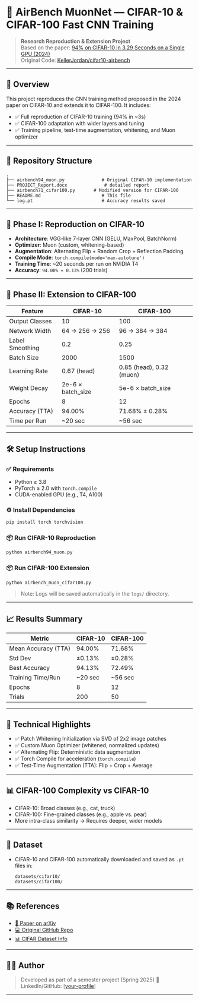 # 🧠 AirBench MuonNet — CIFAR-10 & CIFAR-100 Fast CNN Training

> **Research Reproduction & Extension Project**  
> Based on the paper: [94% on CIFAR-10 in 3.29 Seconds on a Single GPU (2024)](https://ar5iv.labs.arxiv.org/html/2404.00498v2)  
> Original Code: [KellerJordan/cifar10-airbench](https://github.com/KellerJordan/cifar10-airbench)

---

## 📌 Overview

This project reproduces the CNN training method proposed in the 2024 paper on CIFAR-10 and extends it to CIFAR-100. It includes:

- ✅ Full reproduction of CIFAR-10 training (94% in ~3s)
- ✅ CIFAR-100 adaptation with wider layers and tuning
- ✅ Training pipeline, test-time augmentation, whitening, and Muon optimizer

---

## 📂 Repository Structure

```
.
├── airbench94_muon.py              # Original CIFAR-10 implementation
├── PROJECT_Report.docx              # detailed report 
├── airbench71_cifar100.py       # Modified version for CIFAR-100
├── README.md                       # This file
└── log.pt                          # Accuracy results saved
```

---

## 🔬 Phase I: Reproduction on CIFAR-10

- **Architecture**: VGG-like 7-layer CNN (GELU, MaxPool, BatchNorm)
- **Optimizer**: Muon (custom, whitening-based)
- **Augmentation**: Alternating Flip + Random Crop + Reflection Padding
- **Compile Mode**: `torch.compile(mode='max-autotune')`
- **Training Time**: ~20 seconds per run on NVIDIA T4
- **Accuracy**: `94.00% ± 0.13%` (200 trials)

---

## 🔁 Phase II: Extension to CIFAR-100

| Feature              | CIFAR-10                    | CIFAR-100                       |
|----------------------|-----------------------------|----------------------------------|
| Output Classes        | 10                          | 100                              |
| Network Width         | 64 → 256 → 256              | 96 → 384 → 384                   |
| Label Smoothing       | 0.2                         | 0.25                             |
| Batch Size            | 2000                        | 1500                             |
| Learning Rate         | 0.67 (head)                 | 0.85 (head), 0.32 (muon)         |
| Weight Decay          | 2e-6 × batch_size           | 5e-6 × batch_size                |
| Epochs                | 8                           | 12                               |
| Accuracy (TTA)        | 94.00%                      | 71.68% ± 0.28%                   |
| Time per Run          | ~20 sec                     | ~56 sec                          |

---

## 🛠️ Setup Instructions

### ✅ Requirements

- Python ≥ 3.8
- PyTorch ≥ 2.0 with `torch.compile`
- CUDA-enabled GPU (e.g., T4, A100)

### ⚙️ Install Dependencies

```bash
pip install torch torchvision
```

### 📦 Run CIFAR-10 Reproduction

```bash
python airbench94_muon.py
```

### 📦 Run CIFAR-100 Extension

```bash
python airbench_muon_cifar100.py
```

> Note: Logs will be saved automatically in the `logs/` directory.

---

## 📈 Results Summary

| Metric               | CIFAR-10        | CIFAR-100       |
|----------------------|------------------|------------------|
| Mean Accuracy (TTA)  | 94.00%           | 71.68%           |
| Std Dev              | ±0.13%           | ±0.28%           |
| Best Accuracy        | 94.13%           | 72.49%           |
| Training Time/Run    | ~20 sec          | ~56 sec          |
| Epochs               | 8                | 12               |
| Trials               | 200              | 50               |

---

## 🧠 Technical Highlights

- ✅ Patch Whitening Initialization via SVD of 2x2 image patches
- ✅ Custom Muon Optimizer (whitened, normalized updates)
- ✅ Alternating Flip: Deterministic data augmentation
- ✅ Torch Compile for acceleration (`torch.compile`)
- ✅ Test-Time Augmentation (TTA): Flip + Crop + Average

---

## 📊 CIFAR-100 Complexity vs CIFAR-10

- CIFAR-10: Broad classes (e.g., cat, truck)
- CIFAR-100: Fine-grained classes (e.g., apple vs. pear)
- More intra-class similarity → Requires deeper, wider models

---

## 📁 Dataset

- CIFAR-10 and CIFAR-100 automatically downloaded and saved as `.pt` files in:
  ```
  datasets/cifar10/
  datasets/cifar100/
  ```

---

## 📚 References

- [📄 Paper on arXiv](https://ar5iv.labs.arxiv.org/html/2404.00498v2)
- [💻 Original GitHub Repo](https://github.com/KellerJordan/cifar10-airbench)
- [📊 CIFAR Dataset Info](https://www.cs.toronto.edu/~kriz/cifar.html)

---

## 🙋‍♂️ Author

> Developed as part of a semester project (Spring 2025) 
> 🔗 LinkedIn/GitHub: [[your-profile](https://www.linkedin.com/in/m-abdullah-butt-01-01-abc/)]

---
